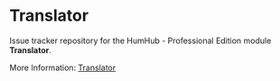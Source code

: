 # Translator
Issue tracker repository for the HumHub - Professional Edition module **Translator**.

More Information: [Translator](https://www.humhub.com/en/marketplace/translator/)
